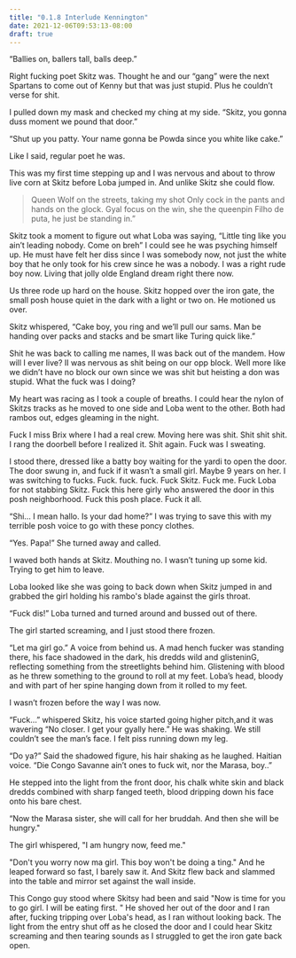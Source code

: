 ```yaml
---
title: "0.1.8 Interlude Kennington"
date: 2021-12-06T09:53:13-08:00
draft: true
---
```

“Ballies on, ballers tall, balls deep.”

Right fucking poet Skitz was. Thought he and our “gang” were the next Spartans to come out of Kenny but that was just stupid. Plus he couldn’t verse for shit. 

I pulled down my mask and checked my ching at my side. “Skitz, you gonna duss moment we pound that door.”

“Shut up you patty. Your name gonna be Powda since you white like cake.”

Like I said, regular poet he was.

This was my first time stepping up and I was nervous and about to throw live corn at Skitz before Loba jumped in. And unlike Skitz she could flow.

> Queen Wolf on the streets, taking my shot
> Only cock in the pants and hands on the glock.
> Gyal focus on the win, she the queenpin
> <span class="foreign-language" lang="br" title="Son of a bitch">Filho de puta</span>, he just be standing in.”

Skitz took a moment to figure out what Loba was saying, “Little ting like you ain’t leading nobody. Come on breh” I could see he was psyching himself up.  He must have felt her diss since I was somebody now, not just the white boy that he only took for his crew since he was a nobody. I was a right rude boy now.  Living that jolly olde England dream right there now. 

Us three rode up hard on the house. Skitz hopped over the iron gate, the small posh house quiet in the dark with a light or two on. He motioned us over. 

Skitz whispered, “Cake boy, you ring and we’ll pull our sams. Man be handing over packs and stacks and be smart like Turing quick like.”

Shit he was back to calling me names, II was back out of the mandem. How will I ever live? II was nervous as shit being on our opp block. Well more like we didn’t have no block our own since we was shit but heisting a don was stupid. What the fuck was I doing?

My heart was racing as I took a couple of breaths. I could hear the nylon of Skitzs tracks as he moved to one side and Loba went to the other. Both had rambos out, edges gleaming in the night. 

Fuck I miss Brix where I had a real crew. Moving here was shit. Shit shit shit. I rang the doorbell before I realized it. Shit again. Fuck was I sweating. 

I stood there, dressed like a batty boy waiting for the yardi to open the door. The door swung in, and fuck if it wasn’t a small girl. Maybe 9 years on her. I was switching to fucks. Fuck. fuck. fuck. Fuck Skitz. Fuck me. Fuck Loba for not stabbing Skitz. Fuck this here girly who answered the door in this posh neighborhood. Fuck this posh place. Fuck it all.

“Shi… I mean hallo.  Is your dad home?” I was trying to save this with my terrible posh voice to go with these poncy clothes. 

“Yes.  Papa!” She turned away and called. 

I waved both hands at Skitz. Mouthing no. I wasn’t tuning up some kid. Trying to get him to leave.

Loba looked like she was going to back down when Skitz jumped in and grabbed the girl holding his rambo's blade against the girls throat.

“Fuck dis!” Loba turned and turned around and bussed out of there. 

The girl started screaming, and I just stood there frozen. 

“Let ma girl go.” A voice from behind us. A mad hench fucker  was standing there, his face shadowed in the dark, his dredds wild and glisteninG, reflecting something from the streetlights behind him. Glistening with blood as he threw something to the ground to roll at my feet. Loba’s head, bloody and with part of her spine hanging down from it rolled to my feet. 

I wasn’t frozen before the way I was now. 

“Fuck…” whispered Skitz, his voice started going higher pitch,and it was wavering “No closer. I get your gyally here.” He was shaking. We still couldn’t see the man’s face. I felt piss running down my leg.

“Do ya?” Said the shadowed figure, his hair shaking as he laughed. Haitian voice. “Die Congo Savanne ain’t ones to fuck wit, nor the Marasa, boy..”

He stepped into the light from the front door, his chalk white skin and black dredds combined with sharp fanged teeth, blood dripping down his face onto his bare chest. 

“Now the Marasa sister, she will call for her bruddah. And then she will be hungry."

The girl whispered, "I am hungry now, feed me."

"Don't you worry now ma girl. This boy won't be doing a ting." And he leaped forward so fast, I barely saw it. And Skitz flew back and slammed into the table and mirror set against the wall inside.

This Congo guy stood where Skitsy had been and said "Now is time for you to go girl. I will be eating first. " He shoved her out of the door and I ran after, fucking tripping over Loba's head, as I ran without looking back. The light from the entry shut off as he closed the door and I could hear Skitz screaming and then tearing sounds as I struggled to get the iron gate back open.
